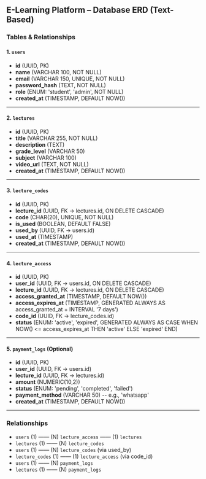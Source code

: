 ## E-Learning Platform – Database ERD (Text-Based)

### Tables & Relationships

#### 1. `users`

* **id** (UUID, PK)
* **name** (VARCHAR 100, NOT NULL)
* **email** (VARCHAR 150, UNIQUE, NOT NULL)
* **password\_hash** (TEXT, NOT NULL)
* **role** (ENUM: 'student', 'admin', NOT NULL)
* **created\_at** (TIMESTAMP, DEFAULT NOW())

---

#### 2. `lectures`

* **id** (UUID, PK)
* **title** (VARCHAR 255, NOT NULL)
* **description** (TEXT)
* **grade\_level** (VARCHAR 50)
* **subject** (VARCHAR 100)
* **video\_url** (TEXT, NOT NULL)
* **created\_at** (TIMESTAMP, DEFAULT NOW())

---

#### 3. `lecture_codes`

* **id** (UUID, PK)
* **lecture\_id** (UUID, FK → lectures.id, ON DELETE CASCADE)
* **code** (CHAR(20), UNIQUE, NOT NULL)
* **is\_used** (BOOLEAN, DEFAULT FALSE)
* **used\_by** (UUID, FK → users.id)
* **used\_at** (TIMESTAMP)
* **created\_at** (TIMESTAMP, DEFAULT NOW())

---

#### 4. `lecture_access`

* **id** (UUID, PK)
* **user\_id** (UUID, FK → users.id, ON DELETE CASCADE)
* **lecture\_id** (UUID, FK → lectures.id, ON DELETE CASCADE)
* **access\_granted\_at** (TIMESTAMP, DEFAULT NOW())
* **access\_expires\_at** (TIMESTAMP, GENERATED ALWAYS AS access\_granted\_at + INTERVAL '7 days')
* **code\_id** (UUID, FK → lecture\_codes.id)
* **status** (ENUM: 'active', 'expired', GENERATED ALWAYS AS CASE WHEN NOW() <= access\_expires\_at THEN 'active' ELSE 'expired' END)

---

#### 5. `payment_logs` (Optional)

* **id** (UUID, PK)
* **user\_id** (UUID, FK → users.id)
* **lecture\_id** (UUID, FK → lectures.id)
* **amount** (NUMERIC(10,2))
* **status** (ENUM: 'pending', 'completed', 'failed')
* **payment\_method** (VARCHAR 50) -- e.g., 'whatsapp'
* **created\_at** (TIMESTAMP, DEFAULT NOW())

---

### Relationships

* `users` (1) —— (N) `lecture_access` —— (1) `lectures`
* `lectures` (1) —— (N) `lecture_codes`
* `users` (1) —— (N) `lecture_codes` (via used\_by)
* `lecture_codes` (1) —— (1) `lecture_access` (via code\_id)
* `users` (1) —— (N) `payment_logs`
* `lectures` (1) —— (N) `payment_logs`
